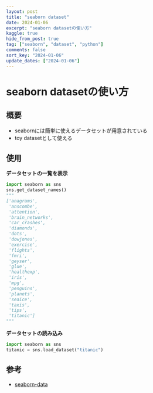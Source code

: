 ```yaml
---
layout: post
title: "seaborn dataset"
date: 2024-01-06
excerpt: "seaborn datasetの使い方"
kaggle: true
hide_from_post: true
tag: ["seaborn", "dataset", "python"]
comments: false
sort_key: "2024-01-06"
update_dates: ["2024-01-06"]
---
```


# seaborn datasetの使い方

## 概要
 - seabornには簡単に使えるデータセットが用意されている
 - toy datasetとして使える

## 使用

**データセットの一覧を表示**
```python
import seaborn as sns
sns.get_dataset_names()
"""
['anagrams',
 'anscombe',
 'attention',
 'brain_networks',
 'car_crashes',
 'diamonds',
 'dots',
 'dowjones',
 'exercise',
 'flights',
 'fmri',
 'geyser',
 'glue',
 'healthexp',
 'iris',
 'mpg',
 'penguins',
 'planets',
 'seaice',
 'taxis',
 'tips',
 'titanic']
"""
```

**データセットの読み込み**
```python
import seaborn as sns
titanic = sns.load_dataset("titanic")
```

## 参考
 - [seaborn-data](https://github.com/mwaskom/seaborn-data)
